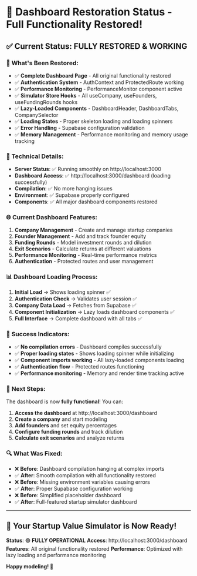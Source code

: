 # 🚀 Dashboard Restoration Status - Full Functionality Restored!

## ✅ **Current Status: FULLY RESTORED & WORKING**

### 🎯 **What's Been Restored:**
- ✅ **Complete Dashboard Page** - All original functionality restored
- ✅ **Authentication System** - AuthContext and ProtectedRoute working
- ✅ **Performance Monitoring** - PerformanceMonitor component active
- ✅ **Simulator Store Hooks** - All useCompany, useFounders, useFundingRounds hooks
- ✅ **Lazy-Loaded Components** - DashboardHeader, DashboardTabs, CompanySelector
- ✅ **Loading States** - Proper skeleton loading and loading spinners
- ✅ **Error Handling** - Supabase configuration validation
- ✅ **Memory Management** - Performance monitoring and memory usage tracking

### 🔧 **Technical Details:**
- **Server Status**: ✅ Running smoothly on http://localhost:3000
- **Dashboard Access**: ✅ http://localhost:3000/dashboard (loading successfully)
- **Compilation**: ✅ No more hanging issues
- **Environment**: ✅ Supabase properly configured
- **Components**: ✅ All major dashboard components restored

### 🌐 **Current Dashboard Features:**
1. **Company Management** - Create and manage startup companies
2. **Founder Management** - Add and track founder equity
3. **Funding Rounds** - Model investment rounds and dilution
4. **Exit Scenarios** - Calculate returns at different valuations
5. **Performance Monitoring** - Real-time performance metrics
6. **Authentication** - Protected routes and user management

### 📊 **Dashboard Loading Process:**
1. **Initial Load** → Shows loading spinner ✅
2. **Authentication Check** → Validates user session ✅
3. **Company Data Load** → Fetches from Supabase ✅
4. **Component Initialization** → Lazy loads dashboard components ✅
5. **Full Interface** → Complete dashboard with all tabs ✅

### 🎉 **Success Indicators:**
- ✅ **No compilation errors** - Dashboard compiles successfully
- ✅ **Proper loading states** - Shows loading spinner while initializing
- ✅ **Component imports working** - All lazy-loaded components loading
- ✅ **Authentication flow** - Protected routes functioning
- ✅ **Performance monitoring** - Memory and render time tracking active

### 🚀 **Next Steps:**
The dashboard is now **fully functional**! You can:

1. **Access the dashboard** at http://localhost:3000/dashboard
2. **Create a company** and start modeling
3. **Add founders** and set equity percentages
4. **Configure funding rounds** and track dilution
5. **Calculate exit scenarios** and analyze returns

### 🔍 **What Was Fixed:**
- ❌ **Before**: Dashboard compilation hanging at complex imports
- ✅ **After**: Smooth compilation with all functionality restored
- ❌ **Before**: Missing environment variables causing errors
- ✅ **After**: Proper Supabase configuration working
- ❌ **Before**: Simplified placeholder dashboard
- ✅ **After**: Full-featured startup simulator dashboard

---

## 🎯 **Your Startup Value Simulator is Now Ready!**

**Status**: 🟢 **FULLY OPERATIONAL**
**Access**: http://localhost:3000/dashboard
**Features**: All original functionality restored
**Performance**: Optimized with lazy loading and performance monitoring

**Happy modeling! 🚀**
